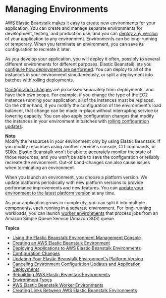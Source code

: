 # Managing Environments<a name="using-features.managing"></a>

AWS Elastic Beanstalk makes it easy to create new environments for your application\. You can create and manage separate environments for development, testing, and production use, and you can [deploy any version](using-features.deploy-existing-version.md) of your application to any environment\. Environments can be long\-running or temporary\. When you terminate an environment, you can save its configuration to recreate it later\.

As you develop your application, you will deploy it often, possibly to several different environments for different purposes\. Elastic Beanstalk lets you [configure how deployments are performed](using-features.rolling-version-deploy.md)\. You can deploy to all of the instances in your environment simultaneously, or split a deployment into batches with rolling deployments\.

[Configuration changes](environments-updating.md) are processed separately from deployments, and have their own scope\. For example, if you change the type of the EC2 instances running your application, all of the instances must be replaced\. On the other hand, if you modify the configuration of the environment's load balancer, that change can be made in\-place without interrupting service or lowering capacity\. You can also apply configuration changes that modify the instances in your environment in batches with [rolling configuration updates](using-features.rollingupdates.md)\.

**Note**  
Modify the resources in your environment only by using Elastic Beanstalk\. If you modify resources using another service's console, CLI commands, or SDKs, Elastic Beanstalk won't be able to accurately monitor the state of those resources, and you won't be able to save the configuration or reliably recreate the environment\. Out\-of band\-changes can also cause issues when terminating an environment\.

When you launch an environment, you choose a platform version\. We update platforms periodically with new platform versions to provide performance improvements and new features\. You can [update your environment to the latest platform version](using-features.platform.upgrade.md) at any time\.

As your application grows in complexity, you can split it into multiple components, each running in a separate environment\. For long\-running workloads, you can launch [worker environments](using-features-managing-env-tiers.md) that process jobs from an Amazon Simple Queue Service \(Amazon SQS\) queue\.

**Topics**
+ [Using the Elastic Beanstalk Environment Management Console](environments-console.md)
+ [Creating an AWS Elastic Beanstalk Environment](using-features.environments.md)
+ [Deploying Applications to AWS Elastic Beanstalk Environments](using-features.deploy-existing-version.md)
+ [Configuration Changes](environments-updating.md)
+ [Updating Your Elastic Beanstalk Environment's Platform Version](using-features.platform.upgrade.md)
+ [Canceling Environment Configuration Updates and Application Deployments](using-features.rollingupdates.cancel.md)
+ [Rebuilding AWS Elastic Beanstalk Environments](environment-management-rebuild.md)
+ [Environment Types](using-features-managing-env-types.md)
+ [AWS Elastic Beanstalk Worker Environments](using-features-managing-env-tiers.md)
+ [Creating Links Between AWS Elastic Beanstalk Environments](environment-cfg-links.md)